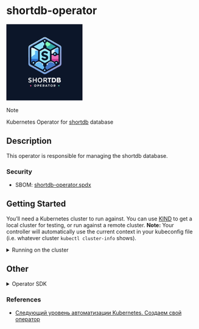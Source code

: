 # shortdb-operator

<img width='200' height='200' src="./docs/public/logo.svg">

> [!NOTE]
> Kubernetes Operator for [shortdb](./pkg/shortdb/README.md) database

## Description

This operator is responsible for managing the shortdb database.

### Security

- SBOM: [shortdb-operator.spdx](./docs/bom/shortdb-operator.spdx)

## Getting Started
You’ll need a Kubernetes cluster to run against. You can use [KIND](https://sigs.k8s.io/kind) to get a local cluster for testing, or run against a remote cluster.
**Note:** Your controller will automatically use the current context in your kubeconfig file (i.e. whatever cluster `kubectl cluster-info` shows).

<details><summary>Running on the cluster</summary>
<p>

### Running on the cluster
1. Install Instances of Custom Resources:

```sh
kubectl apply -n default --prune --applyset=shortdb-operator -f config/samples/
```

2. Build and push your image to the location specified by `IMG`:
	
```sh
make docker-build docker-push IMG=<some-registry>/shortdb-operator:tag
```
	
3. Deploy the controller to the cluster with the image specified by `IMG`:

```sh
make deploy IMG=<some-registry>/shortdb-operator:tag
```

### Uninstall CRDs
To delete the CRDs from the cluster:

```sh
make uninstall
```

### Undeploy controller
UnDeploy the controller to the cluster:

```sh
make undeploy
```

</details>

## Other

<details><summary>Operator SDK</summary>
<p>

### How it works
This project aims to follow the Kubernetes [Operator pattern](https://kubernetes.io/docs/concepts/extend-kubernetes/operator/)

It uses [Controllers](https://kubernetes.io/docs/concepts/architecture/controller/) 
which provides a reconcile function responsible for synchronizing resources untile the desired state is reached on the cluster 

### Test It Out
1. Install the CRDs into the cluster:

```sh
make install
```

2. Run your controller (this will run in the foreground, so switch to a new terminal if you want to leave it running):

```sh
make run
```

**NOTE:** You can also run this in one step by running: `make install run`

### Modifying the API definitions
If you are editing the API definitions, generate the manifests such as CRs or CRDs using:

```sh
make manifests
```

**NOTE:** Run `make --help` for more information on all potential `make` targets

More information can be found via the [Kubebuilder Documentation](https://book.kubebuilder.io/introduction.html)

</details>

### References

- [Следующий уровень автоматизации Kubernetes. Создаем свой оператор](https://habr.com/ru/company/otus/blog/669806/)
